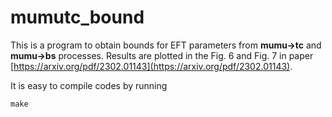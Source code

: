 # mumutc_bound

This is a program to obtain bounds for EFT parameters from **mumu->tc** and **mumu->bs** processes. 
Results are plotted in the Fig. 6 and Fig. 7 in paper [https://arxiv.org/pdf/2302.01143](https://arxiv.org/pdf/2302.01143).

It is easy to compile codes by running 
```
make
```

